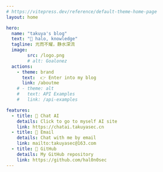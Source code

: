 ```yaml
---
# https://vitepress.dev/reference/default-theme-home-page
layout: home

hero:
  name: "takuya's blog"
  text: "👋 halo, knowledge"
  tagline: 光而不耀，静水深流
  image:
        src: /logo.png
        # alt: Goalonez
  actions:
    - theme: brand
      text:  👉 Enter into my blog
      link: /aboutme
    # - theme: alt
    #   text: API Examples
    #   link: /api-examples

features:
  - title: 🤖 Chat AI
    details: Click to go to myself AI site 
    link: https://chatai.takuyasec.cn
  - title: 📧 Email
    details: Chat with me by email
    link: mailto:takuyasec@163.com
  - title: 🤖 GitHub
    details: My GitHub repository
    link: https://github.com/hal0n0sec
---
```

<HomeUnderline />

<confetti />

<DataPanel />

